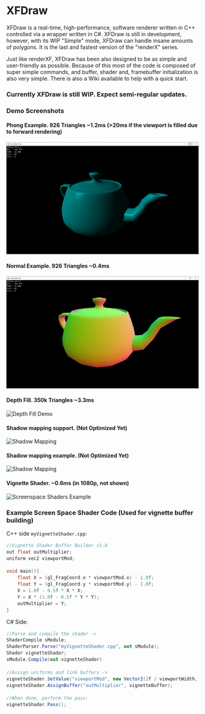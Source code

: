 # XFDraw
XFDraw is a real-time, high-performance, software renderer written in C++ controlled via a wrapper written in C#. XFDraw is still in development, however, with its WIP "Simple" mode, XFDraw can handle insane amounts of polygons. It is the last and fastest version of the "renderX" series.


Just like renderXF, XFDraw has been also designed to be as simple and user-friendly as possible. Because of this most of the code is composed of super simple commands, and buffer, shader and, framebuffer initialization is also very simple. There is also a Wiki available to help with a quick start.

### Currently XFDraw is still WIP. Expect semi-regular updates.

### Demo Screenshots
#### Phong Example. 926 Triangles ~1.2ms (>20ms if the viewport is filled due to forward rendering)
![Phong Shader Demo](https://raw.githubusercontent.com/theproadam/XFDraw/main/Screenshots/TeapotPhong.png)

#### Normal Example. 926 Triangles ~0.4ms
![Depth Fill Demo](https://raw.githubusercontent.com/theproadam/XFDraw/main/Screenshots/TeapotNormals.png)

#### Depth Fill. 350k Triangles ~3.3ms
![Depth Fill Demo](https://i.imgur.com/OlIJDbv.png)

#### Shadow mapping support. (Not Optimized Yet)
![Shadow Mapping](https://cdn.discordapp.com/attachments/545669301164703754/862901922033565696/unknown.png)

#### Shadow mapping example. (Not Optimized Yet)
![Shadow Mapping](https://cdn.discordapp.com/attachments/545669301164703754/863470567185055784/unknown.png)




#### Vignette Shader. ~0.6ms (in 1080p, not shown)
![Screenspace Shaders Example](https://i.imgur.com/gBNrAQr.png)

### Example Screen Space Shader Code (Used for vignette buffer building)
C++ side `myVignetteShader.cpp`:
```c++
//Vignette Shader Buffer Builder v1.0
out float outMultiplier;
uniform vec2 viewportMod;

void main(){
	float X = (gl_FragCoord.x * viewportMod.x) - 1.0f;
	float Y = (gl_FragCoord.y * viewportMod.y) - 1.0f;
	X = 1.0f - 0.5f * X * X;
	Y = X * (1.0f - 0.5f * Y * Y);
	outMultiplier = Y;
}
```
C# Side:
```c#
//Parse and compile the shader ->
ShaderCompile sModule;
ShaderParser.Parse("myVignetteShader.cpp", out sModule);
Shader vignetteShader;
sModule.Compile(out vignetteShader)

//Assign uniforms and link buffers ->
vignetteShader.SetValue("viewportMod", new Vector2(2f / viewportWidth, 2f / viewportHeight));
vignetteShader.AssignBuffer("outMultiplier", vignetteBuffer);

//When done, perform the pass:
vignetteShader.Pass();
```

